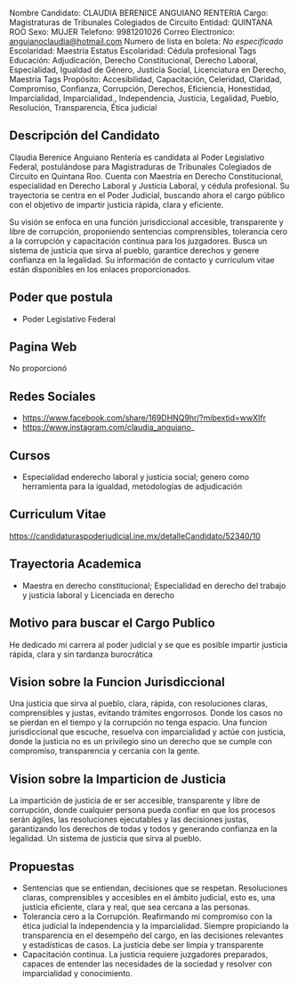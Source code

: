 Nombre Candidato: CLAUDIA BERENICE ANGUIANO RENTERIA
Cargo: Magistraturas de Tribunales Colegiados de Circuito
Entidad: QUINTANA ROO
Sexo: MUJER
Telefono: 9981201026
Correo Electronico: anguianoclaudia@hotmail.com
Numero de lista en boleta: *No especificado*
Escolaridad: Maestría
Estatus Escolaridad: Cédula profesional
Tags Educación: Adjudicación, Derecho Constitucional, Derecho Laboral, Especialidad, Igualdad de Género, Justicia Social, Licenciatura en Derecho, Maestría
Tags Propósito: Accesibilidad, Capacitación, Celeridad, Claridad, Compromiso, Confianza, Corrupción, Derechos, Eficiencia, Honestidad, Imparcialidad, Imparcialidad., Independencia, Justicia, Legalidad, Pueblo, Resolución, Transparencia, Ética judicial


## Descripción del Candidato 

Claudia Berenice Anguiano Rentería es candidata al Poder Legislativo Federal, postulándose para Magistraduras de Tribunales Colegiados de Circuito en Quintana Roo. Cuenta con Maestría en Derecho Constitucional, especialidad en Derecho Laboral y Justicia Laboral, y cédula profesional. Su trayectoria se centra en el Poder Judicial, buscando ahora el cargo público con el objetivo de impartir justicia rápida, clara y eficiente.

Su visión se enfoca en una función jurisdiccional accesible, transparente y libre de corrupción, proponiendo sentencias comprensibles, tolerancia cero a la corrupción y capacitación continua para los juzgadores. Busca un sistema de justicia que sirva al pueblo, garantice derechos y genere confianza en la legalidad. Su información de contacto y curriculum vitae están disponibles en los enlaces proporcionados.


## Poder que postula

- Poder Legislativo Federal


## Pagina Web

No proporcionó


## Redes Sociales

- https://www.facebook.com/share/169DHNQ9hr/?mibextid=wwXIfr
- https://www.instagram.com/claudia_anguiano_


## Cursos

- Especialidad enderecho laboral y justicia social; genero como herramienta para la igualdad, metodologías de adjudicación


## Curriculum Vitae

https://candidaturaspoderjudicial.ine.mx/detalleCandidato/52340/10


## Trayectoria Academica

- Maestra en derecho constitucional; Especialidad en derecho del trabajo y justicia laboral y Licenciada en derecho


## Motivo para buscar el Cargo Publico

He dedicado mi carrera al poder judicial y se que es posible impartir justicia rápida, clara y sin tardanza burocrática


## Vision sobre la Funcion Jurisdiccional

Una justicia que sirva al pueblo, clara, rápida, con resoluciones claras, comprensibles y justas, evitando trámites engorrosos. Donde los casos no se pierdan en el tiempo y la corrupción no tenga espacio. Una funcion jurisdiccional que escuche, resuelva con imparcialidad y actúe con justicia, donde la justicia no es un privilegio sino un derecho que se cumple con compromiso, transparencia y cercanía con la gente.


## Vision sobre la Imparticion de Justicia

La impartición de justicia de er ser accesible, transparente y libre de corrupción, donde cualquier persona pueda confiar en que los procesos serán ágiles, las resoluciones ejecutables y las decisiones justas, garantizando los derechos de todas y todos y generando confianza en la legalidad. Un sistema de justicia que sirva al pueblo.


## Propuestas

- Sentencias que se entiendan, decisiones que se respetan. Resoluciones claras, comprensibles y accesibles en el ámbito judicial, esto es, una justicia eficiente, clara y real, que sea cercana a las personas.
- Tolerancia cero a la Corrupción. Reafirmando mi compromiso con la ética judicial la independencia y la imparcialidad. Siempre propiciando la transparencia en el desempeño del cargo, en las decisiones relevantes y estadísticas de casos. La justicia debe ser limpia y transparente
- Capacitación continua. La justicia requiere juzgadores preparados, capaces de entender las necesidades de la sociedad y resolver con imparcialidad y conocimiento.

